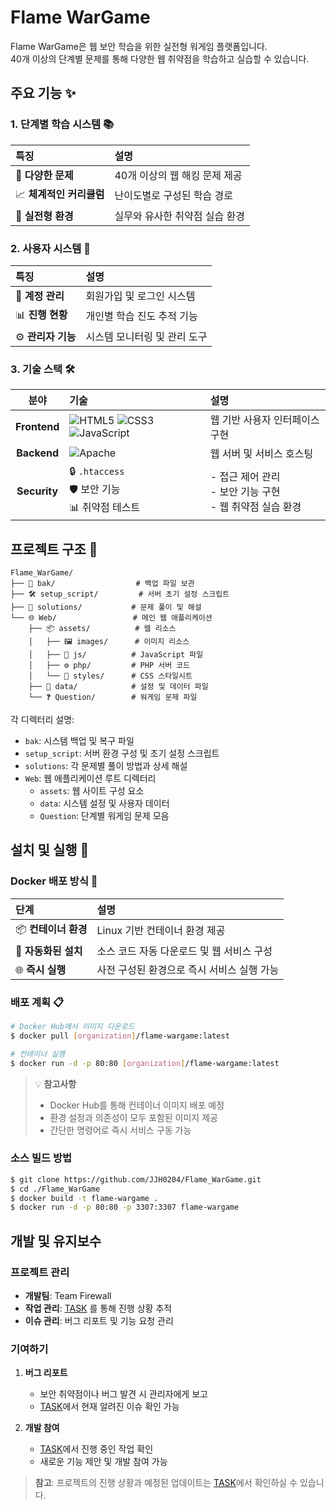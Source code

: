 # Flame WarGame

Flame WarGame은 웹 보안 학습을 위한 실전형 워게임 플랫폼입니다.  
40개 이상의 단계별 문제를 통해 다양한 웹 취약점을 학습하고 실습할 수 있습니다.

## 주요 기능 ✨

### 1. 단계별 학습 시스템 📚

| 특징 | 설명 |
|:---|:---|
| 🎯 **다양한 문제** | 40개 이상의 웹 해킹 문제 제공 |
| 📈 **체계적인 커리큘럼** | 난이도별로 구성된 학습 경로 |
| 🔬 **실전형 환경** | 실무와 유사한 취약점 실습 환경 |

### 2. 사용자 시스템 👥

| 특징 | 설명 |
|:---|:---|
| 🔐 **계정 관리** | 회원가입 및 로그인 시스템 |
| 📊 **진행 현황** | 개인별 학습 진도 추적 기능 |
| ⚙️ **관리자 기능** | 시스템 모니터링 및 관리 도구 |

### 3. 기술 스택 🛠️

| 분야 | 기술 | 설명 |
|:---:|:---|:---|
| **Frontend** | ![HTML5](https://img.shields.io/badge/HTML5-E34F26?style=flat-square&logo=html5&logoColor=white) ![CSS3](https://img.shields.io/badge/CSS3-1572B6?style=flat-square&logo=css3&logoColor=white) ![JavaScript](https://img.shields.io/badge/JavaScript-F7DF1E?style=flat-square&logo=javascript&logoColor=black) | 웹 기반 사용자 인터페이스 구현 |
| **Backend** | ![Apache](https://img.shields.io/badge/Apache-D22128?style=flat-square&logo=apache&logoColor=white) | 웹 서버 및 서비스 호스팅 |
| **Security** | 🔒 `.htaccess` <br> 🛡️ 보안 기능 <br> 📊 취약점 테스트 | - 접근 제어 관리<br>- 보안 기능 구현<br>- 웹 취약점 실습 환경 |

## 프로젝트 구조 📂

```
Flame_WarGame/
├── 📁 bak/                  # 백업 파일 보관
├── 🛠️ setup_script/         # 서버 초기 설정 스크립트
├── 📝 solutions/           # 문제 풀이 및 해설
└── 🌐 Web/                 # 메인 웹 애플리케이션
    ├── 📦 assets/          # 웹 리소스
    │   ├── 🖼️ images/      # 이미지 리소스
    │   ├── 📜 js/          # JavaScript 파일
    │   ├── ⚙️ php/         # PHP 서버 코드
    │   └── 🎨 styles/      # CSS 스타일시트
    ├── 💾 data/            # 설정 및 데이터 파일
    └── ❓ Question/        # 워게임 문제 파일
```

각 디렉터리 설명:
- `bak`: 시스템 백업 및 복구 파일
- `setup_script`: 서버 환경 구성 및 초기 설정 스크립트
- `solutions`: 각 문제별 풀이 방법과 상세 해설
- `Web`: 웹 애플리케이션 루트 디렉터리
  - `assets`: 웹 사이트 구성 요소
  - `data`: 시스템 설정 및 사용자 데이터
  - `Question`: 단계별 워게임 문제 모음

## 설치 및 실행 🚀

### Docker 배포 방식 🐳

| 단계 | 설명 |
|:---|:---|
| 📦 **컨테이너 환경** | Linux 기반 컨테이너 환경 제공 |
| 🔄 **자동화된 설치** | 소스 코드 자동 다운로드 및 웹 서비스 구성 |
| 🌐 **즉시 실행** | 사전 구성된 환경으로 즉시 서비스 실행 가능 |

### 배포 계획 📋

```bash
# Docker Hub에서 이미지 다운로드
$ docker pull [organization]/flame-wargame:latest

# 컨테이너 실행
$ docker run -d -p 80:80 [organization]/flame-wargame:latest
```

> 💡 **참고사항**
> - Docker Hub를 통해 컨테이너 이미지 배포 예정
> - 환경 설정과 의존성이 모두 포함된 이미지 제공
> - 간단한 명령어로 즉시 서비스 구동 가능

### 소스 빌드 방법

```bash
$ git clone https://github.com/JJH0204/Flame_WarGame.git
$ cd ./Flame_WarGame
$ docker build -t flame-wargame .
$ docker run -d -p 80:80 -p 3307:3307 flame-wargame
```

## 개발 및 유지보수

### 프로젝트 관리 

- **개발팀**: Team Firewall
- **작업 관리**: [TASK](./TASK.md) 를 통해 진행 상황 추적
- **이슈 관리**: 버그 리포트 및 기능 요청 관리

### 기여하기 

1. **버그 리포트**
   - 보안 취약점이나 버그 발견 시 관리자에게 보고
   - [TASK](./TASK.md)에서 현재 알려진 이슈 확인 가능

2. **개발 참여**
   - [TASK](./TASK.md)에서 진행 중인 작업 확인
   - 새로운 기능 제안 및 개발 참여 가능

> **참고**: 프로젝트의 진행 상황과 예정된 업데이트는 [TASK](./TASK.md)에서 확인하실 수 있습니다.
